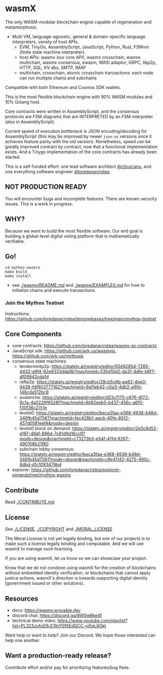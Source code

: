 # wasmX

The only WASM-modular blockchain engine capable of regeneration and metamorphosis.

* Multi VM, language-agnostic, general & domain-specific language interpreters, variety of host APIs.
    * EVM, TinyGo, AssemblyScript, JavaScript, Python, Rust, FSMvm (finite state machine interpreter).
    * host APIs: wasmx (our core API), wasmx crosschain, wasmx multichain, wasmx consensus, ewasm, WASI adaptor, GRPC, libp2p, HTTP, SQL, KV dbs, SMTP, IMAP
    * multichain, crosschain, atomic crosschain tranzactions: each node can run multiple chains and subchains

Compatible with both Ethereum and Cosmos SDK wallets.

This is the most flexible blockchain engine with 90% WASM modules and 10% Golang host.

Core contracts were written in AssemblyScript, and the consensus protocols are FSM diagrams that are INTERPRETED by an FSM interpreter (also in AssemblyScript).

Current speed of execution bottleneck is JSON encoding/decoding for AssemblyScript (this may be improved by newer `json-as` versions once it achieves feature parity with the old version). Nonetheless, speed can be greatly improved contract by contract, now that a functional implementation exists. And a Tinygo implementation of the core contracts has already been started.

This is a self-funded effort: one lead software architect [@ctzurcanu](https://github.com/ctzurcanu), and one everything software engineer [@loredanacirstea](https://github.com/loredanacirstea).

## NOT PRODUCTION READY

You will encounter bugs and incomplete features.
There are known security issues. This is a work in progress.

## WHY?

Because we want to build the most flexible software. Our end goal is building a global-level digital voting platform that is mathematically verifiable.

## Go!

```
cd mythos-wazero
make build
make install
```

* see [./wasmx/README.md](./wasmx/README.md) and [./wasmx/EXAMPLES.md](./wasmx/EXAMPLES.md) for how to initialize chains and execute transactions.

### Join the Mythos Testnet

Instructions: https://github.com/loredanacirstea/tempreleases/tree/main/mythos-testnet

## Core Components

* core contracts: https://github.com/loredanacirstea/wasmx-as-contracts
* JavaScript sdk: https://github.com/ark-us/wasmxjs, https://github.com/ark-us/mythosjs
* consensus state machines:
    * tendermintp2p: https://stately.ai/registry/editor/55492854-7285-4432-a9f4-92e9333dda9b?machineId=535d10d2-da31-4dfe-b6f7-df09942cda1d
    * raftp2p: https://stately.ai/registry/editor/28cb5c6b-ea62-4ee0-9438-fdf903777162?machineId=9a11eb42-c6a3-4db2-a9fd-148cda512bc8
    * avalanche: https://stately.ai/registry/editor/d23cf175-c676-4f72-9c1a-4a0229f6528f?machineId=8b82eeb5-b437-456c-a6f5-f30f36c27c1e
    * levels0: https://stately.ai/registry/editor/beca3faa-e368-4938-b48d-346fb45d7561?machineId=fec428b1-aacb-40fe-85f2-457d0581eef4&mode=design
    * levels0 block on demand: https://stately.ai/registry/editor/2e5c6d52-e197-48af-886d-7c81d9d16cc9?mode=design&machineId=c73273b3-e54f-411d-9267-490108b21f80
    * subchain lobby consensus: https://stately.ai/registry/editor/beca3faa-e368-4938-b48d-346fb45d7561?mode=design&machineId=c9e41142-4275-490c-8dbd-d1c1093479bd
* explorer: https://github.com/loredanacirstea/explorer-pingpub/tree/mythos-wasmx

## Contribute

Read [./CONTRIBUTE.md](./CONTRIBUTE.md)

## License

See [./LICENSE](./LICENSE), [./COPYRIGHT](./COPYRIGHT) and [./MORAL_LICENSE](./MORAL_LICENSE)

The Moral License is not yet legally binding, but one of our projects is to make such a license legally binding and computable. And we will use wasmX to manage such licensing.

If you are using wasmX, let us know so we can showcase your project.

Know that we do not condone using wasmX for the creation of blockchains without embedded identity verification, or blockchains that cannot apply justice actions. wasmX's direction is towards supporting digital identity (government issued or other solutions).

## Resources

* docs: https://wasmx.provable.dev
* discord chat: https://discord.gg/8W5jeBke4f
* technical demo vides: https://www.youtube.com/playlist?list=PL323JufuD9JCRcY0fSEdQCC-yj0qL6Gkt

Want help or want to help? Join our Discord. We hope those interested can help one another.

## Want a production-ready release?

Contribute effort and/or pay for prioritizing features/bug fixes.

